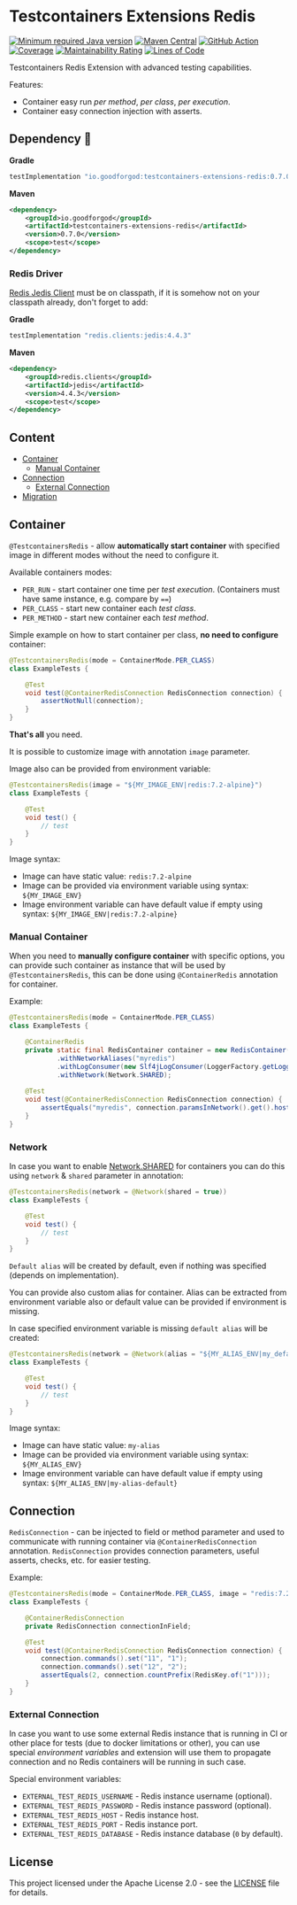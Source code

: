 # Testcontainers Extensions Redis

[![Minimum required Java version](https://img.shields.io/badge/Java-11%2B-blue?logo=openjdk)](https://openjdk.org/projects/jdk/11/)
[![Maven Central](https://maven-badges.herokuapp.com/maven-central/io.goodforgod/testcontainers-extensions-redis/badge.svg)](https://maven-badges.herokuapp.com/maven-central/io.goodforgod/testcontainers-extensions-redis)
[![GitHub Action](https://github.com/goodforgod/testcontainers-extensions/workflows/Release/badge.svg)](https://github.com/GoodforGod/testcontainers-extensions/actions?query=workflow%3A"CI+Master"++)
[![Coverage](https://sonarcloud.io/api/project_badges/measure?project=GoodforGod_testcontainers-extensions&metric=coverage)](https://sonarcloud.io/dashboard?id=GoodforGod_testcontainers-extensions)
[![Maintainability Rating](https://sonarcloud.io/api/project_badges/measure?project=GoodforGod_testcontainers-extensions&metric=sqale_rating)](https://sonarcloud.io/dashboard?id=GoodforGod_testcontainers-extensions)
[![Lines of Code](https://sonarcloud.io/api/project_badges/measure?project=GoodforGod_testcontainers-extensions&metric=ncloc)](https://sonarcloud.io/dashboard?id=GoodforGod_testcontainers-extensions)

Testcontainers Redis Extension with advanced testing capabilities.

Features:
- Container easy run *per method*, *per class*, *per execution*.
- Container easy connection injection with asserts.

## Dependency :rocket:

**Gradle**
```groovy
testImplementation "io.goodforgod:testcontainers-extensions-redis:0.7.0"
```

**Maven**
```xml
<dependency>
    <groupId>io.goodforgod</groupId>
    <artifactId>testcontainers-extensions-redis</artifactId>
    <version>0.7.0</version>
    <scope>test</scope>
</dependency>
```

### Redis Driver
[Redis Jedis Client](https://mvnrepository.com/artifact/redis.clients/jedis) must be on classpath, if it is somehow not on your classpath already,
don't forget to add:

**Gradle**
```groovy
testImplementation "redis.clients:jedis:4.4.3"
```

**Maven**
```xml
<dependency>
    <groupId>redis.clients</groupId>
    <artifactId>jedis</artifactId>
    <version>4.4.3</version>
    <scope>test</scope>
</dependency>
```

## Content
- [Container](#container)
  - [Manual Container](#manual-container)
- [Connection](#connection)
  - [External Connection](#external-connection)
- [Migration](#migration)

## Container

`@TestcontainersRedis` - allow **automatically start container** with specified image in different modes without the need to configure it.

Available containers modes:

- `PER_RUN` - start container one time per *test execution*. (Containers must have same instance, e.g. compare by `==`)
- `PER_CLASS` - start new container each *test class*.
- `PER_METHOD` - start new container each *test method*.

Simple example on how to start container per class, **no need to configure** container:
```java
@TestcontainersRedis(mode = ContainerMode.PER_CLASS)
class ExampleTests {

    @Test
    void test(@ContainerRedisConnection RedisConnection connection) {
        assertNotNull(connection);
    }
}
```

**That's all** you need.

It is possible to customize image with annotation `image` parameter.

Image also can be provided from environment variable:
```java
@TestcontainersRedis(image = "${MY_IMAGE_ENV|redis:7.2-alpine}")
class ExampleTests {

    @Test
    void test() {
        // test
    }
}
```

Image syntax:

- Image can have static value: `redis:7.2-alpine`
- Image can be provided via environment variable using syntax: `${MY_IMAGE_ENV}`
- Image environment variable can have default value if empty using syntax: `${MY_IMAGE_ENV|redis:7.2-alpine}`

### Manual Container

When you need to **manually configure container** with specific options, you can provide such container as instance that will be used by `@TestcontainersRedis`,
this can be done using `@ContainerRedis` annotation for container.

Example:
```java
@TestcontainersRedis(mode = ContainerMode.PER_CLASS)
class ExampleTests {

    @ContainerRedis
    private static final RedisContainer container = new RedisContainer()
            .withNetworkAliases("myredis")
            .withLogConsumer(new Slf4jLogConsumer(LoggerFactory.getLogger(RedisContainer.class)))
            .withNetwork(Network.SHARED);
    
    @Test
    void test(@ContainerRedisConnection RedisConnection connection) {
        assertEquals("myredis", connection.paramsInNetwork().get().host());
    }
}
```

### Network

In case you want to enable [Network.SHARED](https://java.testcontainers.org/features/networking/) for containers you can do this using `network` & `shared` parameter in annotation:
```java
@TestcontainersRedis(network = @Network(shared = true))
class ExampleTests {

    @Test
    void test() {
        // test
    }
}
```

`Default alias` will be created by default, even if nothing was specified (depends on implementation).

You can provide also custom alias for container.
Alias can be extracted from environment variable also or default value can be provided if environment is missing.

In case specified environment variable is missing `default alias` will be created:
```java
@TestcontainersRedis(network = @Network(alias = "${MY_ALIAS_ENV|my_default_alias}"))
class ExampleTests {

    @Test
    void test() {
        // test
    }
}
```

Image syntax:

- Image can have static value: `my-alias`
- Image can be provided via environment variable using syntax: `${MY_ALIAS_ENV}`
- Image environment variable can have default value if empty using syntax: `${MY_ALIAS_ENV|my-alias-default}`

## Connection

`RedisConnection` - can be injected to field or method parameter and used to communicate with running container via `@ContainerRedisConnection` annotation.
`RedisConnection` provides connection parameters, useful asserts, checks, etc. for easier testing.

Example:
```java
@TestcontainersRedis(mode = ContainerMode.PER_CLASS, image = "redis:7.2-alpine")
class ExampleTests {

    @ContainerRedisConnection
    private RedisConnection connectionInField;

    @Test
    void test(@ContainerRedisConnection RedisConnection connection) {
        connection.commands().set("11", "1");
        connection.commands().set("12", "2");
        assertEquals(2, connection.countPrefix(RedisKey.of("1")));
    }
}
```

### External Connection

In case you want to use some external Redis instance that is running in CI or other place for tests (due to docker limitations or other), 
you can use special *environment variables* and extension will use them to propagate connection and no Redis containers will be running in such case.

Special environment variables:
- `EXTERNAL_TEST_REDIS_USERNAME` - Redis instance username (optional).
- `EXTERNAL_TEST_REDIS_PASSWORD` - Redis instance password (optional).
- `EXTERNAL_TEST_REDIS_HOST` - Redis instance host.
- `EXTERNAL_TEST_REDIS_PORT` - Redis instance port.
- `EXTERNAL_TEST_REDIS_DATABASE` - Redis instance database (`0` by default).

## License

This project licensed under the Apache License 2.0 - see the [LICENSE](../LICENSE) file for details.
